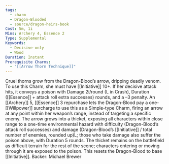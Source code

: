 ```yaml
---
tags:
  - charm
  - Dragon-Blooded
  - source/dragon-heirs-book
Cost: 5m, 1i
Mins: Archery 4, Essence 2
Type: Supplemental
Keywords:
  - Decisive-only
  - Wood
Duration: Instant
Prerequisite Charms:
  - "[[Arrow Thorn Technique]]"
---
```

Cruel thorns grow from the Dragon-Blood’s arrow, dripping deadly venom. To use this Charm, she must have [[Initiative]] 10+. If her decisive attack hits, it conveys a poison with Damage 2i/round (L in Crash), Duration ([[Essence]] + attack roll extra successes) rounds, and a –3 penalty.
An [[Archery]] 5, [[Essence]] 3 repurchase lets the Dragon-Blood pay a one-[[Willpower]] surcharge to use this as a Simple-type Charm, firing an arrow at any point within her weapon’s range, instead of targeting a specific enemy. The arrow grows into a thicket, exposing all characters within close range to a one-time environmental hazard with difficulty (Dragon-Blood’s attack roll successes) and damage (Dragon-Blood’s [[Initiative]] / total number of enemies, rounded up)L; those who take damage also suffer the poison above, with Duration 5 rounds. The thicket remains on the battlefield as difficult terrain for the rest of the scene; characters entering or moving through it are exposed to the poison. This resets the Dragon-Blood to base [[Initiative]].
Backer: Michael Brewer